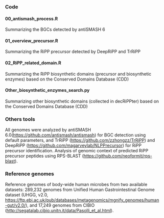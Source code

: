 ### Code
#### 00_antismash_process.R
Summarizing the BGCs detected by antiSMASH 6
#### 01_overview_precursor.R
Summarizing the RiPP precursor detected by DeepRiPP and TrRiPP
#### 02_RiPP_related_domain.R
Summarizing the RiPP biosynthetic domains (precursor and biosynthetic enzymes) based on the Conserved Domains Database (CDD)
#### Other_biosynthetic_enzymes_search.py
Summarizing other biosynthetic domains (collected in decRiPPter) based on the Conserved Domains Database (CDD)

### Others tools
All genomes were analyzed by antiSMASH 6.0(https://github.com/antismash/antismash) for BGC detection using default parameters, and TrRiPP (https://github.com/zzhongzz/TrRiPP) and DeepRiPP (https://github.com/magarveylab/NLPPrecursor) for RiPP precursor identification. Analysis of genomic context of predicted RiPP precursor peptides using RPS-BLAST (https://github.com/neoformit/rps-blast). 

### Reference genomes
Reference genomes of body-wide human microbes from two available datasets: 289,232 genomes from Unified Human Gastrointestinal Genome dataset (UHGG, v2.0, https://ftp.ebi.ac.uk/pub/databases/metagenomics/mgnify_genomes/human-gut/v2.0/), and 17,249 genomes from CIBIO (http://segatalab.cibio.unitn.it/data/Pasolli_et_al.html). 
